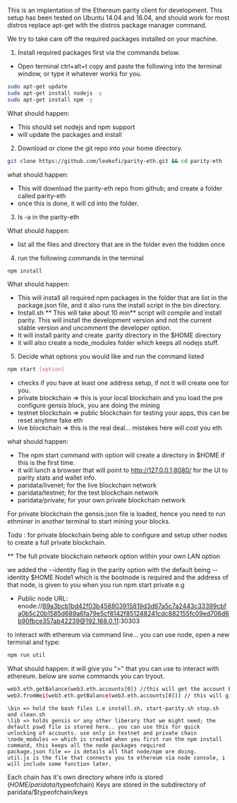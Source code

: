 This is an implentation of the Ethereum parity client for development.
This setup has been tested on Ubuntu 14.04 and 16.04, and should work for most distros replace apt-get with the distros package manager command.

We try to take care off the required packages installed on your machine.

1. Install required packages first via the commands below.
* Open terminal ctrl+alt+t copy and paste the following into the terminal window, or type it whatever works for you.

```bash
sudo apt-get update
sudo apt-get install nodejs -y
sudo apt-get install npm -y
```
What should happen:
* This should set nodejs and npm support
* will update the packages and install

2. Download or clone the git repo into your home directory.

```bash
git clone https://github.com/leokofi/parity-eth.git && cd parity-eth
```
what should happen:
* This will download the parity-eth repo from github; and create a folder called parity-eth
* once this is done, it will cd into the folder.

3. ls -a in the parity-eth

What should happen:
* list all the files and directory that are in the folder even the hidden once

4. run the following commands in the terminal

```bash
npm install
```

What should happen:

* This will install all required npm packages in the folder that are list in the package.json file, and it also runs the install script in the bin directory.
* Install.sh ** This will take about 10 min** script will compile and install parity. This will install the development version and not the current stable version and uncomment the developer option.  
* It will install parity and create .parity directory in the $HOME directory
* it will also create a node_modules folder which keeps all nodejs stuff.

5. Decide what options you would like and run the command listed

```bash
npm start [option]
```
* checks if you have at least one address setup, if not it will create one for you.
* private blockchain => this is your local blockchain and you load the pre configure gensis block, you are doing the mining
* testnet blockchain => public blockchain for testing your apps, this can be reset anytime fake eth
* live blockchain => this is the real deal... mistakes here will cost you eth

what should happen:
* The npm start command with option will create a directory in $HOME if this is the first time.
* it will lunch a browser that will point to http://127.0.0.1:8080/ for the UI to parity stats and wallet info.
* paridata/livenet; for the live blockchain network
* paridata/testnet; for the test blockchain network
* paridata/private; for your own private blockchain network

For private blockchain the gensis.json file is loaded, hence you need to run ethminer in another terminal to start mining your blocks.

Todo : for private blockchain being able to configure and setup other nodes to create a full private blockchain.

** The full private blockchain network option within your own LAN option

we added the --identity flag in the parity option with the default being --identity $HOME
Node1 which is the bootnode is required and the address of that node, is given to you when you run npm start private e.g
* Public node URL: enode://89a3bcb1bd42f03b458803915819d3d67a5c7a2443c33399cbfa0b5c20b1585d689a6fa79e5cf8142f851248241cdc882155fc09ed706d6b90fbce357ab42239@192.168.0.11:30303

to interact with ethereum via command line... you can use node, open a new terminal and type:

```bash
npm run util
```

What should happen:
it will give you ">" that you can use to interact with ethereum. below are some commands you can tryout.

```bash
web3.eth.getBalance(web3.eth.accounts[0]) //this will get the account balance of the coinbase account in wei
web3.fromWei(web3.eth.getBalance(web3.eth.accounts[0])) // this will give you the account balance in eth

```
```text
\bin => hold the bash files i.e install.sh, start-parity.sh stop.sh and clean.sh
\lib => holds gensis or any other liberary that we might need; the default pswd file is stored here.. you can use this for quick unlocking of accounts. use only in testnet and private chain
\node_modules => which is created when you first run the npm install command, this keeps all the node packages required
package.json file => is details all that node/npm are doing.
util.js is the file that connects you to ethereum via node console, i will include some function later.

```
Each chain has it's own directory where info is stored ($HOME/paridata/$typeofchain)
Keys are stored in the subdirectory of paridata/$typeofchain/keys